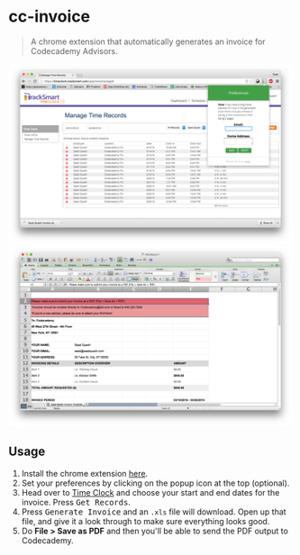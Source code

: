 # cc-invoice
> A chrome extension that automatically generates an invoice for Codecademy Advisors.

![](screenshot.png)
![](screenshot2.png)

## Usage
1. Install the chrome extension [here](https://chrome.google.com/webstore/detail/codecademy-invoice-genera/mkbpkhombfeimdgbnebamganohlgpcbi).
2. Set your preferences by clicking on the popup icon at the top (optional).
3. Head over to [Time Clock](https://timeclock.tracksmart.com/app/time/manage) and choose your start and end dates for the invoice. Press <kbd>Get Records</kbd>.
4. Press <kbd>Generate Invoice</kbd> and an `.xls` file will download. Open up that file, and give it a look through to make sure everything looks good.
5. Do **File > Save as PDF** and then you'll be able to send the PDF output to Codecademy.
